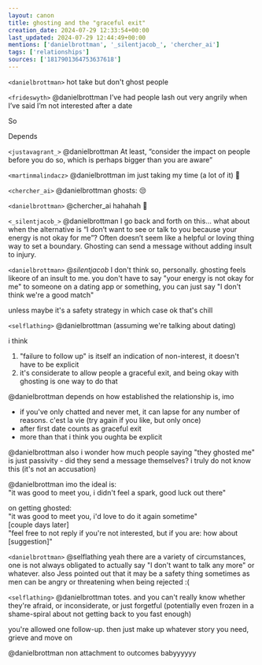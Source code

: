 ```yaml
---
layout: canon
title: ghosting and the "graceful exit"
creation_date: 2024-07-29 12:33:54+00:00
last_updated: 2024-07-29 12:44:49+00:00
mentions: ['danielbrottman', '_silentjacob_', 'chercher_ai']
tags: ['relationships']
sources: ['1817901364753637618']
---
```


`<danielbrottman>` hot take but don't ghost people  

`<frideswyth>` @danielbrottman I’ve had people lash out very angrily when I’ve said I’m not interested after a date   
  
So   
  
Depends  

`<justavagrant_>` @danielbrottman At least, “consider the impact on people before you do so, which is perhaps bigger than you are aware”  

`<martinmalindacz>` @danielbrottman im just taking my time (a lot of it) 😬  

`<chercher_ai>` @danielbrottman ghosts: 😒  

`<danielbrottman>` @chercher_ai hahahah 👻  

`<_silentjacob_>` @danielbrottman I go back and forth on this… what about when the alternative is “I don’t want to see or talk to you because your energy is not okay for me”? Often doesn’t seem like a helpful or loving thing way to set a boundary. Ghosting can send a message without adding insult to injury.  

`<danielbrottman>` @_silentjacob_ I don't think so, personally. ghosting feels likeore of an insult to me. you don't have to say "your energy is not okay for me" to someone on a dating app or something, you can just say "I don't think we're a good match"  

unless maybe it's a safety strategy in which case ok that's chill  

`<selflathing>` @danielbrottman (assuming we're talking about dating)  
  
i think  
1. "failure to follow up" is itself an indication of non-interest, it doesn't have to be explicit  
2. it's considerate to allow people a graceful exit, and being okay with ghosting is one way to do that  

@danielbrottman depends on how established the relationship is, imo  
- if you've only chatted and never met, it can lapse for any number of reasons. c'est la vie (try again if you like, but only once)  
- after first date counts as graceful exit  
- more than that i think you oughta be explicit  

@danielbrottman also i wonder how much people saying "they ghosted me" is just passivity - did they send a message themselves? i truly do not know this (it's not an accusation)  

@danielbrottman imo the ideal is:  
"it was good to meet you, i didn't feel a spark, good luck out there"  
  
on getting ghosted:  
"it was good to meet you, i'd love to do it again sometime"  
[couple days later]  
"feel free to not reply if you're not interested, but if you are: how about [suggestion]"  

`<danielbrottman>` @selflathing yeah there are a variety of circumstances, one is not always obligated to actually say "I don't want to talk any more" or whatever. also Jess pointed out that it may be a safety thing sometimes as men can be angry or threatening when being rejected :(  

`<selflathing>` @danielbrottman totes. and you can't really know whether they're afraid, or inconsiderate, or just forgetful (potentially even frozen in a shame-spiral about not getting back to you fast enough)  
  
you're allowed one follow-up. then just make up whatever story you need, grieve and move on  

@danielbrottman non attachment to outcomes babyyyyyy  


